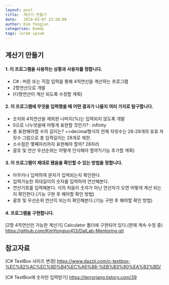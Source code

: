 ```yaml
---
layout: post
title:  계산기 만들기
date:   2019-03-07 23:58:00
author: Kim Yongjun
categories: Dummy
tags: lorem ipsum
---
```


## 계산기 만들기

#### 1. 이 프로그램을 사용하는 상황과 사용자를 정합니다.
- C# : 버튼 또는 직접 입력을 통해 4칙연산을 계산하는 프로그램
- 2항연산으로 개발
- (다항연산이 계산 되도록 수정할 계획)

#### 2. 이 프로그램에 무엇을 입력했을 때 어떤 결과가 나올지 여러 가지로 탐구합니다.
- 숫자와 4칙연산을 제외한 나머지(%)는 입력되지 않도록 개발
- 0으로 나누엇을때 어떻게 표현할 것인가? : infinity
- 총 표현해야할 수의 길이는? 
=>decimal형식의 전체 자릿수는 28-29개의 유효 자릿수 그럼으로 총 입력길이는 28개로 제한.
- 소수점은 몇째자리까지 표현해야 할까? 28자리
- 괄호 및 연산 우선순위는 어떻게 인식해야 할까?(기능 추가할 계획)

#### 3. 이 프로그램이 제대로 됐음을 확인할 수 있는 방법을 정합니다.
- 아무키나 입력하여 문자가 입력되는지 확인한다.
- 입력가능한 최대길이의 숫자를 입력하여 연산해본다.
- 연산기호를 입력해본다. 식의 처음이 숫자가 아닌 연산자가 오면 어떻게 계산 되는지 확인한다.(기능 구현 후 해야할 확인 방법)
- 괄호 및 우선순위 연산이 되는지 확인해본다.(기능 구현 후 해야할 확인 방법)

#### 4. 프로그램을 구현합니다.
[2항 4칙연산만 가능한 계산기] Calculator 폴더에 구현되어 있다.(현재 계속 수정 중)
https://github.com/KimYongjun413/DalLab-Mentoring.git


## 참고자료
[C# TextBox 사이즈 변경] https://www.dazzii.com/c-textbox-%EC%82%AC%EC%9D%B4%EC%A6%88-%EB%B3%80%EA%B2%BD/

[C# TextBox에 숫자만 입력받기] https://terrorjang.tistory.com/39